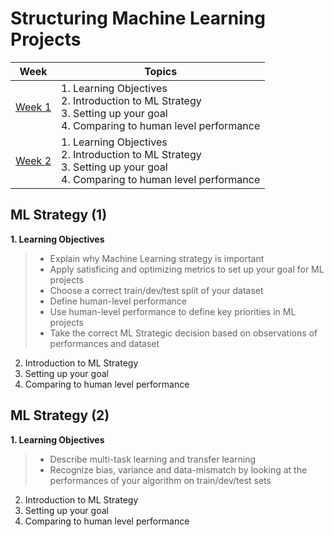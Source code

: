 # Structuring Machine Learning Projects
|Week| Topics |
|--|--|
| [Week 1](#ml-strategy-1)|1. Learning Objectives <br> 2. Introduction to ML Strategy <br> 3. Setting up your goal <br> 4. Comparing to human level performance|
|[Week 2](#ml-strategy-2)| 1. Learning Objectives <br> 2. Introduction to ML Strategy <br> 3. Setting up your goal <br> 4. Comparing to human level performance|
## ML Strategy (1)

 **1. Learning Objectives**
> - Explain why Machine Learning strategy is important
> - Apply satisficing and optimizing metrics to set up your goal for ML projects
> - Choose a correct train/dev/test split of your dataset
> - Define human-level performance
> - Use human-level performance to define key priorities in ML projects
> - Take the correct ML Strategic decision based on observations of performances and dataset
 2. Introduction to ML Strategy
 3. Setting up your goal
 4. Comparing to human level performance
## ML Strategy (2)
**1. Learning Objectives**  
> - Describe multi-task learning and transfer learning
> -   Recognize bias, variance and data-mismatch by looking at the performances of your algorithm on train/dev/test sets
2. Introduction to ML Strategy  
3. Setting up your goal  
4. Comparing to human level performance
